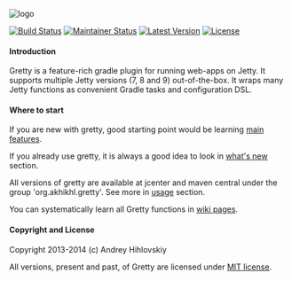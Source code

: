 ![logo](http://akhikhl.github.io/gretty/media/gretty_logo.png "gretty logo")

[![Build Status](https://travis-ci.org/akhikhl/gretty.png?branch=master)](https://travis-ci.org/akhikhl/gretty) 
[![Maintainer Status](http://stillmaintained.com/akhikhl/gretty.png)](http://stillmaintained.com/akhikhl/gretty) 
[![Latest Version](http://img.shields.io/badge/latest_version-0.0.16-blue.svg)](https://github.com/akhikhl/gretty/tree/v0.0.16) 
[![License](http://img.shields.io/badge/license-MIT-ff69b4.svg)](#copyright-and-license)

#### Introduction

Gretty is a feature-rich gradle plugin for running web-apps on Jetty.
It supports multiple Jetty versions (7, 8 and 9) out-of-the-box.
It wraps many Jetty functions as convenient Gradle tasks and configuration DSL.

#### Where to start

If you are new with gretty, good starting point would be learning [main features](../../wiki/Main-features).

If you already use gretty, it is always a good idea to look in [what's new](whatsnew.md) section.

All versions of gretty are available at jcenter and maven central under the group 'org.akhikhl.gretty'. See more in [usage](../../wiki/Usage) section.

You can systematically learn all Gretty functions in [wiki pages](../../wiki).

#### Copyright and License

Copyright 2013-2014 (c) Andrey Hihlovskiy

All versions, present and past, of Gretty are licensed under [MIT license](license.txt).


